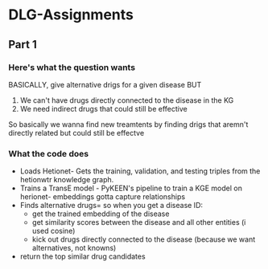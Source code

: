 # DLG-Assignments

## Part 1
### Here's what the question wants
BASICALLY, give alternative drigs for a given disease BUT
1. We can't have drugs directly connected to the disease in the KG
2. We need indirect drugs that could still be effective

So basically we wanna find new treamtents by finding drigs that aremn't directly related but could still be effectve

### What the code does
- Loads Hetionet- Gets the training, validation, and testing triples from the hetionwtr knowledge graph.
- Trains a TransE model - PyKEEN's pipeline to train a KGE model on herionet- embeddings gotta capture relationships
- Finds alternative drugs= so when you get a disease ID:
    - get the trained embedding of the disease
    - get similarity scores between the disease and all other entities (i used cosine)
    - kick out drugs directly connected to the disease (because we want alternatives, not knowns)
- return the top similar drug candidates
